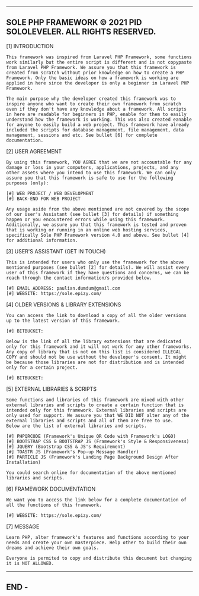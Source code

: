 ---------------------------------------------------------------------------------------------------
SOLE PHP FRAMEWORK © 2021 PID SOLOLEVELER. ALL RIGHTS RESERVED.
---------------------------------------------------------------------------------------------------
[1] INTRODUCTION

    This framework was inspired from Laravel PHP Framework, some functions work similarly but the entire script is different and is not copypaste from Laravel PHP Framework. We assure you that this framework is created from scratch without prior knowledge on how to create a PHP Framework. Only the basic ideas on how a framework is working are applied in here since the developer is only a beginner in Laravel PHP Framework.
    
    The main purpose why the developer created this framework was to inspire anyone who want to create their own framework from scratch even if they don't have any knowledge about a framework. All scripts in here are readable for beginners in PHP, enable for them to easily understand how the framework is working. This was also created eanable for anyone to easily build a web project. This framework have already included the scripts for database management, file management, data management, sessions and etc. See bullet [6] for complete documentation.

[2] USER AGREEMENT

    By using this framework, YOU AGREE that we are not accountable for any damage or loss in your computers, applications, projects, and any other assets where you intend to use this framework. We can only assure you that this framework is safe to use for the following purposes (only):

    [#] WEB PROJECT / WEB DEVELOPMENT
    [#] BACK-END FOR WEB PROJECT

    Any usage aside from the above mentioned are not covered by the scope of our User's Assistant (see bullet [3] for details) if something happen or you encountered errors while using this framework.
    Additionally, we assure you that this framework is tested and proven that is working or running in an online web hosting services, specifically Sole PHP Framework version 4.0 and above. See bullet [4] for additional information.

[3] USER'S ASSISTANT (GET IN TOUCH)

    This is intended for users who only use the framework for the above mentioned purposes (see bullet [2] for details). We will assist every user of this framework if they have questions and concerns, we can be reach through the contact information/s provided below.

    [#] EMAIL ADDRESS: paulian.dumdum@gmail.com
    [#] WEBSITE: https://sole.epizy.com/

[4] OLDER VERSIONS & LIBRARY EXTENSIONS

    You can access the link to download a copy of all the older versions up to the latest version of this framework.

    [#] BITBUCKET:

    Below is the link of all the library extensions that are dedicated only for this framework and it will not work for any other frameworks. Any copy of library that is not on this list is considered ILLEGAL COPY and should not be use without the developer's consent. It might be because those libraries are not for distribution and is intended only for a certain project.

    [#] BITBUCKET:

[5] EXTERNAL LIBRARIES & SCRIPTS

    Some functions and libraries of this framework are mixed with other external libraries and scripts to create a certain function that is intended only for this framework. External libraries and scripts are only used for support. We assure you that WE DID NOT alter any of the external libraries and scripts and all of them are free to use.
    Below are the list of external libraries and scripts.

    [#] PHPQRCODE (Framework's Unique QR Code with Framework's LOGO)
    [#] BOOTSTRAP CSS & BOOTSTRAP JS (Framework's Style & Responsiveness)
    [#] JQUERY (Bootstrap CSS & JS's Requirement)
    [#] TOASTR JS (Framework's Pop-up Message Handler)
    [#] PARTICLE JS (Framework's Landing Page Background Design After Installation)

    You could search online for documentation of the above mentioned libraries and scripts.

[6] FRAMEWORK DOCUMENTATION

    We want you to access the link below for a complete documentation of all the functions of this framework.

    [#] WEBSITE: https://sole.epizy.com/

[7] MESSAGE

    Learn PHP, alter framework's features and functions according to your needs and create your own masterpiece. Help other to build their own dreams and achieve their own goals.

    Everyone is permited to copy and distribute this document but changing it is NOT ALLOWED.

---------------------------------------------------------------------------------------------------
END -
---------------------------------------------------------------------------------------------------